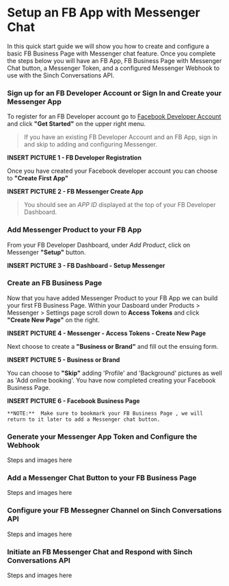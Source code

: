 
# Setup an FB App with Messenger Chat
In this quick start guide we will show you how to create and configure a basic FB Business Page with Messenger chat feature.  Once you complete the steps below you will have an FB App, FB Business Page with Messenger Chat button, a Messenger Token, and a configured Messenger Webhook to use with the Sinch Conversations API.

### Sign up for an FB Developer Account or Sign In and Create your Messenger App
To register for an FB Developer account go to [Facebook Developer Account](https://developers.facebook.com) and click **"Get Started"** on the upper right menu.

>
> If you have an existing FB Developer Account and an FB App, sign in and skip to adding and configuring Messenger.
>

**INSERT PICTURE 1 - FB Developer Registration**

Once you have created your Facebook developer account you can choose to **"Create First App"**

**INSERT PICTURE 2 - FB Messenger Create App**

>
>You should see an *APP ID* displayed at the top of your FB Developer Dashboard.
>

### Add Messenger Product to your FB App
From your FB Developer Dashboard, under *Add Product*, click on Messenger **"Setup"** button.

**INSERT PICTURE 3 - FB Dashboard - Setup Messenger**

### Create an FB Business Page
Now that you have added Messenger Product to your FB App we can build your first FB Business Page.  Within your Dasboard under Products > Messenger > Settings page scroll down to **Access Tokens** and click **"Create New Page"** on the right.

**INSERT PICTURE 4 - Messenger - Access Tokens - Create New Page**

Next choose to create a **"Business or Brand"** and fill out the ensuing form.

**INSERT PICTURE 5 - Business or Brand**

You can choose to **"Skip"** adding 'Profile' and 'Background' pictures as well as 'Add online booking'.  You have now completed creating your Facebook Business Page.  

**INSERT PICTURE 6 - Facebook Business Page**

```
**NOTE:**  Make sure to bookmark your FB Business Page , we will return to it later to add a Messenger chat button.
```

### Generate your Messenger App Token and Configure the Webhook
Steps and images here

### Add a Messenger Chat Button to your FB Business Page
Steps and images here

### Configure your FB Messegner Channel on Sinch Conversations API
Steps and images here

### Initiate an FB Messenger Chat and Respond with Sinch Conversations API
Steps and images here

